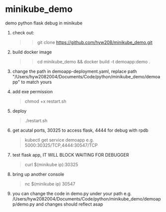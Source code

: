 # minikube_demo
demo python flask debug in minikube

1. check out: 
    >>git clone https://github.com/hyw208/minikube_demo.git
    
2. build docker image
    >>cd minikube_demo && docker build -t demoapp:demo .

3. change the path in demoapp-deployment.yaml, replace path "/Users/hyw2082004/Documents/Code/python/minikube_demo/demoapp" to match yours

4. add exe permission
    >chmod +x restart.sh
    
5. deploy
    >./restart.sh
    
6. get acutal ports, 30325 to access flask, 4444 for debug with rpdb
    >kubectl get service demoapp
    e.g. 5000:30325/TCP,4444:30547/TCP

7. test flask app, IT WILL BLOCK WAITING FOR DEBUGGER
    > curl $(minikube ip):30325
    
8. bring up another console
    > nc $(minikube ip) 30547

9. you can change the code in demo.py under your path e.g. /Users/hyw2082004/Documents/Code/python/minikube_demo/demoapp/demo.py and changes should reflect asap


